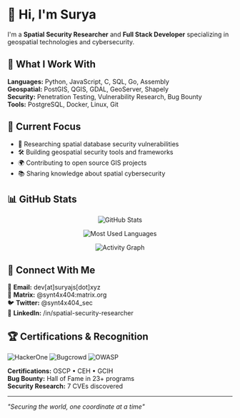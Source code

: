 # 👋 Hi, I'm Surya

I'm a **Spatial Security Researcher** and **Full Stack Developer** specializing in geospatial technologies and cybersecurity.

## 🔧 What I Work With

**Languages:** Python, JavaScript, C, SQL, Go, Assembly  
**Geospatial:** PostGIS, QGIS, GDAL, GeoServer, Shapely  
**Security:** Penetration Testing, Vulnerability Research, Bug Bounty  
**Tools:** PostgreSQL, Docker, Linux, Git

## 🎯 Current Focus

- 🔬 Researching spatial database security vulnerabilities
- 🛠️ Building geospatial security tools and frameworks
- 🌍 Contributing to open source GIS projects
- 📚 Sharing knowledge about spatial cybersecurity

## 📊 GitHub Stats

<div align="center">

![GitHub Stats](https://github-readme-stats.vercel.app/api?username=js-surya&show_icons=true&theme=radical&hide_border=true&bg_color=0a0a0a&title_color=00ff41&text_color=00ff41&icon_color=ff073a)

![Most Used Languages](https://github-readme-stats.vercel.app/api/top-langs/?username=js-surya&layout=compact&theme=radical&hide_border=true&bg_color=0a0a0a&title_color=00ff41&text_color=00ff41)

![Activity Graph](https://github-readme-activity-graph.vercel.app/graph?username=js-surya&theme=terminal&bg_color=0a0a0a&color=00ff41&line=ff073a&point=ffffff)

</div>

## 🤝 Connect With Me

📧 **Email:** dev[at]suryajs[dot]xyz  
🔗 **Matrix:** @synt4x404:matrix.org  
🐦 **Twitter:** @synt4x404_sec  
💼 **LinkedIn:** /in/spatial-security-researcher  

## 🏆 Certifications & Recognition

![HackerOne](https://img.shields.io/badge/HackerOne-Hacker-red?style=for-the-badge&logo=hackerone&logoColor=white)
![Bugcrowd](https://img.shields.io/badge/Bugcrowd-Researcher-orange?style=for-the-badge&logo=bugcrowd&logoColor=white)
![OWASP](https://img.shields.io/badge/OWASP-Member-blue?style=for-the-badge&logo=owasp&logoColor=white)

**Certifications:** OSCP • CEH • GCIH  
**Bug Bounty:** Hall of Fame in 23+ programs  
**Security Research:** 7 CVEs discovered  

---

*"Securing the world, one coordinate at a time"*
